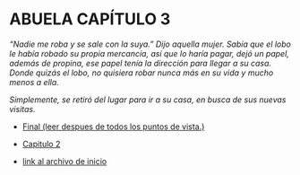# ABUELA CAPÍTULO 3

*“Nadie me roba y se sale con la suya.” Dijo aquella mujer. Sabía que el lobo le había robado su propia mercancía, así que lo haría pagar, dejó un papel, además de propina, ese papel tenía la dirección para llegar a su casa. Donde quizás el lobo, no quisiera robar nunca más en su vida y mucho menos a ella.* 

*Simplemente, se retiró del lugar para ir a su casa, en busca de sus nuevas visitas.* 




- [Final (leer despues de todos los puntos de vista.)](./FINAL.md) 
  
- [Capitulo 2](./Abuela2.md)
  
- [link al archivo de inicio](./inicio.md)
  


  
